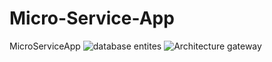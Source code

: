 # Micro-Service-App
MicroServiceApp
![database entites](https://github.com/user-attachments/assets/f64cca0b-dae8-4c27-a721-5f4d43ec099c)
![Architecture gateway](https://github.com/user-attachments/assets/3102ab70-390a-4de8-adca-f6d777baf6f3)

